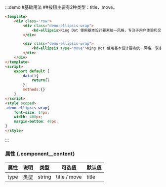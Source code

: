 :::demo #基础用法 ##按钮主要有2种类型：title，move。

```html
<template>
    <div class='row'>
        <div class="demo-ellipsis-wrap">
            <kd-ellipsis>King Dot 使用基本设计要素统一风格，专注于用户体验和交互，建立稳定、灵活的设计，为使用者解决设计问题</kd-ellipsis>
        </div>

        <div class="demo-ellipsis-wrap">
            <kd-ellipsis type="move">King Dot 使用基本设计要素统一风格，专注于用户体验和交互，建立稳定、灵活的设计，为使用者解决设计问题</kd-ellipsis>
        </div>
    </div>
</template>
<script>
    export default {
        data(){
            return{}
        },
        methods:{}
    }
</script>
<style scoped>
.demo-ellipsis-wrap{
    font-size: 14px;
    width: 400px;
    margin-bottom: 40px;
}
</style>
```
:::


### 属性 {.component__content}
| 属性      | 说明    | 类型      | 可选值       | 默认值   |
|---------- |-------- |---------- |-------------  |-------- |
| type     | 类型   | string    | title / move | title